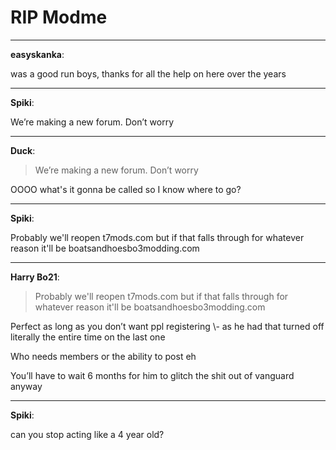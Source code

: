 # RIP Modme


---
<strong>easyskanka</strong>:

was a good run boys, thanks for all the help on here over the years

---
<strong>Spiki</strong>:

We’re making a new forum. Don’t worry

---
<strong>Duck</strong>:

<blockquote>We’re making a new forum. Don’t worry
</blockquote>
OOOO what&#39;s it gonna be called so I know where to go?

---
<strong>Spiki</strong>:

Probably we&#39;ll reopen t7mods.com but if that falls through for whatever reason it&#39;ll be boatsandhoesbo3modding.com

---
<strong>Harry Bo21</strong>:

<blockquote>Probably we&#39;ll reopen t7mods.com but if that falls through for whatever reason it&#39;ll be boatsandhoesbo3modding.com
</blockquote>
Perfect as long as you don’t want ppl registering \- as he had that turned off literally the entire time on the last one

Who needs members or the ability to post eh

You’ll have to wait 6 months for him to glitch the shit out of vanguard anyway

---
<strong>Spiki</strong>:

can you stop acting like a 4 year old?
